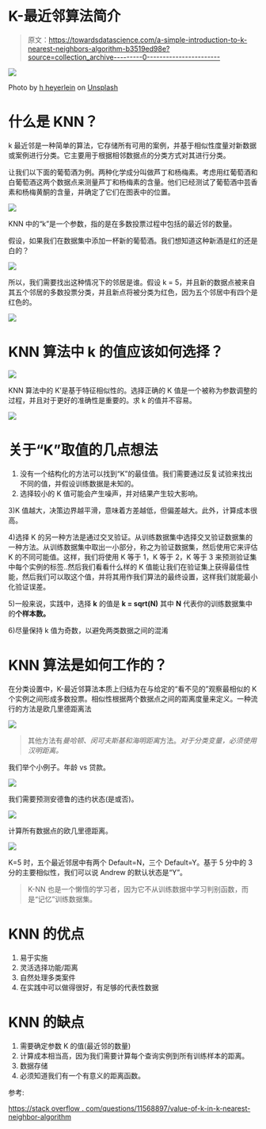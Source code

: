 # K-最近邻算法简介

> 原文：<https://towardsdatascience.com/a-simple-introduction-to-k-nearest-neighbors-algorithm-b3519ed98e?source=collection_archive---------0----------------------->

![](img/3464268f89ebb0e5e666b021869d1836.png)

Photo by [h heyerlein](https://unsplash.com/@heyerlein?utm_source=unsplash&utm_medium=referral&utm_content=creditCopyText) on [Unsplash](https://unsplash.com/s/photos/machine-learning?utm_source=unsplash&utm_medium=referral&utm_content=creditCopyText)

# 什么是 KNN？

k 最近邻是一种简单的算法，它存储所有可用的案例，并基于相似性度量对新数据或案例进行分类。它主要用于根据相邻数据点的分类方式对其进行分类。

让我们以下面的葡萄酒为例。两种化学成分叫做芦丁和杨梅素。考虑用红葡萄酒和白葡萄酒这两个数据点来测量芦丁和杨梅素的含量。他们已经测试了葡萄酒中芸香素和杨梅黄酮的含量，并确定了它们在图表中的位置。

![](img/ae3855a56036b92d5ad33783bdbdc887.png)

KNN 中的“k”是一个参数，指的是在多数投票过程中包括的最近邻的数量。

假设，如果我们在数据集中添加一杯新的葡萄酒。我们想知道这种新酒是红的还是白的？

![](img/f33c516962906b363fdec1b6512fa2d8.png)

所以，我们需要找出这种情况下的邻居是谁。假设 k = 5，并且新的数据点被来自其五个邻居的多数投票分类，并且新点将被分类为红色，因为五个邻居中有四个是红色的。

![](img/2da9f5b408770ad6ca6c236f2ce749f1.png)

# KNN 算法中 k 的值应该如何选择？

![](img/add03a312c9fec4de5c6e2b236fcfb09.png)

KNN 算法中的 K’是基于特征相似性的。选择正确的 K 值是一个被称为参数调整的过程，并且对于更好的准确性是重要的。求 k 的值并不容易。

![](img/0a5202b8234a2a765e0e6a0db91c2d0e.png)

# 关于“K”取值的几点想法

1.  没有一个结构化的方法可以找到“K”的最佳值。我们需要通过反复试验来找出不同的值，并假设训练数据是未知的。
2.  选择较小的 K 值可能会产生噪声，并对结果产生较大影响。

3)K 值越大，决策边界越平滑，意味着方差越低，但偏差越大。此外，计算成本很高。

4)选择 K 的另一种方法是通过交叉验证。从训练数据集中选择交叉验证数据集的一种方法。从训练数据集中取出一小部分，称之为验证数据集，然后使用它来评估 K 的不同可能值。这样，我们将使用 K 等于 1，K 等于 2，K 等于 3 来预测验证集中每个实例的标签..然后我们看看什么样的 K 值能让我们在验证集上获得最佳性能，然后我们可以取这个值，并将其用作我们算法的最终设置，这样我们就能最小化验证误差。

5)一般来说，实践中，选择 **k** 的值是 **k = sqrt(N)** 其中 **N** 代表你的训练数据集中的**个样本数。**

6)尽量保持 k 值为奇数，以避免两类数据之间的混淆

# KNN 算法是如何工作的？

在分类设置中，K-最近邻算法本质上归结为在与给定的“看不见的”观察最相似的 K 个实例之间形成多数投票。相似性根据两个数据点之间的距离度量来定义。一种流行的方法是欧几里德距离法

![](img/17e9f84aecba8c64c7c59e7ab865fe00.png)

> 其他方法有*曼哈顿、闵可夫斯基和海明距离*方法。*对于分类变量，必须使用汉明距离。*

我们举个小例子。年龄 vs 贷款。

![](img/a793b7558cf4a1a5dfa1857d45183c18.png)

我们需要预测安德鲁的违约状态(是或否)。

![](img/f88b5efc352654303c6357138d97eb0a.png)

计算所有数据点的欧几里德距离。

![](img/99d1e5e554c270e0eee9634c34c356eb.png)

K=5 时，五个最近邻居中有两个 Default=N，三个 Default=Y。基于 5 分中的 3 分的主要相似性，我们可以说 Andrew 的默认状态是“Y”。

> K-NN 也是一个懒惰的学习者，因为它不从训练数据中学习判别函数，而是“记忆”训练数据集。

# KNN 的优点

1.  易于实施
2.  灵活选择功能/距离
3.  自然处理多类案件
4.  在实践中可以做得很好，有足够的代表性数据

# KNN 的缺点

1.  需要确定参数 K 的值(最近邻的数量)
2.  计算成本相当高，因为我们需要计算每个查询实例到所有训练样本的距离。
3.  数据存储
4.  必须知道我们有一个有意义的距离函数。

参考:

[https://stack overflow . com/questions/11568897/value-of-k-in-k-nearest-neighbor-algorithm](https://stackoverflow.com/questions/11568897/value-of-k-in-k-nearest-neighbor-algorithm)
